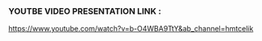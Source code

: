### YOUTBE VIDEO PRESENTATION LINK :

https://www.youtube.com/watch?v=b-O4WBA9TtY&ab_channel=hmtcelik
